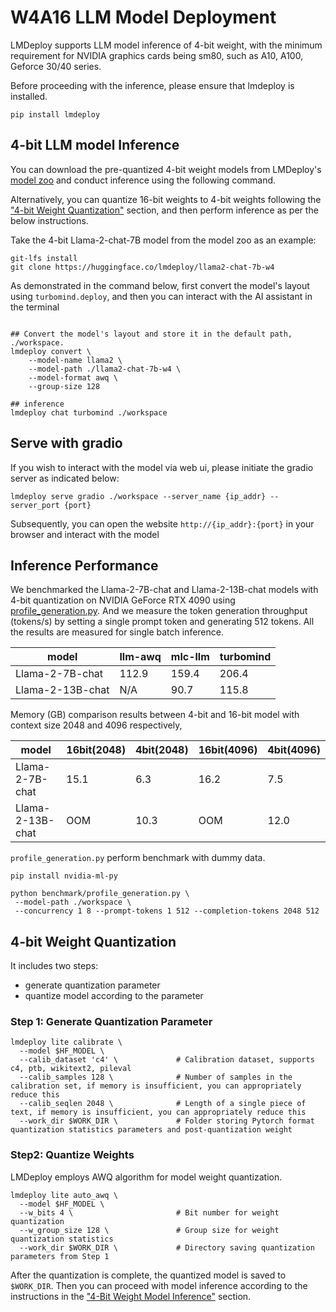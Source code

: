 # W4A16 LLM Model Deployment

LMDeploy supports LLM model inference of 4-bit weight, with the minimum requirement for NVIDIA graphics cards being sm80, such as A10, A100, Geforce 30/40 series.

Before proceeding with the inference, please ensure that lmdeploy is installed.

```shell
pip install lmdeploy
```

## 4-bit LLM model Inference

You can download the pre-quantized 4-bit weight models from LMDeploy's [model zoo](https://huggingface.co/lmdeploy) and conduct inference using the following command.

Alternatively, you can quantize 16-bit weights to 4-bit weights following the ["4-bit Weight Quantization"](#4-bit-weight-quantization) section, and then perform inference as per the below instructions.

Take the 4-bit Llama-2-chat-7B model from the model zoo as an example:

```shell
git-lfs install
git clone https://huggingface.co/lmdeploy/llama2-chat-7b-w4
```

As demonstrated in the command below, first convert the model's layout using `turbomind.deploy`, and then you can interact with the AI assistant in the terminal

```shell

## Convert the model's layout and store it in the default path, ./workspace.
lmdeploy convert \
    --model-name llama2 \
    --model-path ./llama2-chat-7b-w4 \
    --model-format awq \
    --group-size 128

## inference
lmdeploy chat turbomind ./workspace
```

## Serve with gradio

If you wish to interact with the model via web ui, please initiate the gradio server as indicated below:

```shell
lmdeploy serve gradio ./workspace --server_name {ip_addr} --server_port {port}
```

Subsequently, you can open the website `http://{ip_addr}:{port}` in your browser and interact with the model

## Inference Performance

We benchmarked the Llama-2-7B-chat and Llama-2-13B-chat models with 4-bit quantization on NVIDIA GeForce RTX 4090 using [profile_generation.py](https://github.com/InternLM/lmdeploy/blob/main/benchmark/profile_generation.py). And we measure the token generation throughput (tokens/s) by setting a single prompt token and generating 512 tokens. All the results are measured for single batch inference.

| model            | llm-awq | mlc-llm | turbomind |
| ---------------- | ------- | ------- | --------- |
| Llama-2-7B-chat  | 112.9   | 159.4   | 206.4     |
| Llama-2-13B-chat | N/A     | 90.7    | 115.8     |

Memory (GB) comparison results between 4-bit and 16-bit model with context size 2048 and 4096 respectively,

| model            | 16bit(2048) | 4bit(2048) | 16bit(4096) | 4bit(4096) |
| ---------------- | ----------- | ---------- | ----------- | ---------- |
| Llama-2-7B-chat  | 15.1        | 6.3        | 16.2        | 7.5        |
| Llama-2-13B-chat | OOM         | 10.3       | OOM         | 12.0       |

`profile_generation.py` perform benchmark with dummy data.

```shell
pip install nvidia-ml-py
```

```shell
python benchmark/profile_generation.py \
 --model-path ./workspace \
 --concurrency 1 8 --prompt-tokens 1 512 --completion-tokens 2048 512
```

## 4-bit Weight Quantization

It includes two steps:

- generate quantization parameter
- quantize model according to the parameter

### Step 1: Generate Quantization Parameter

```shell
lmdeploy lite calibrate \
  --model $HF_MODEL \
  --calib_dataset 'c4' \             # Calibration dataset, supports c4, ptb, wikitext2, pileval
  --calib_samples 128 \              # Number of samples in the calibration set, if memory is insufficient, you can appropriately reduce this
  --calib_seqlen 2048 \              # Length of a single piece of text, if memory is insufficient, you can appropriately reduce this
  --work_dir $WORK_DIR \             # Folder storing Pytorch format quantization statistics parameters and post-quantization weight
```

### Step2: Quantize Weights

LMDeploy employs AWQ algorithm for model weight quantization.

```shell
lmdeploy lite auto_awq \
  --model $HF_MODEL \
  --w_bits 4 \                       # Bit number for weight quantization
  --w_group_size 128 \               # Group size for weight quantization statistics
  --work_dir $WORK_DIR \             # Directory saving quantization parameters from Step 1
```

After the quantization is complete, the quantized model is saved to `$WORK_DIR`. Then you can proceed with model inference according to the instructions in the ["4-Bit Weight Model Inference"](#4-bit-llm-model-inference) section.
